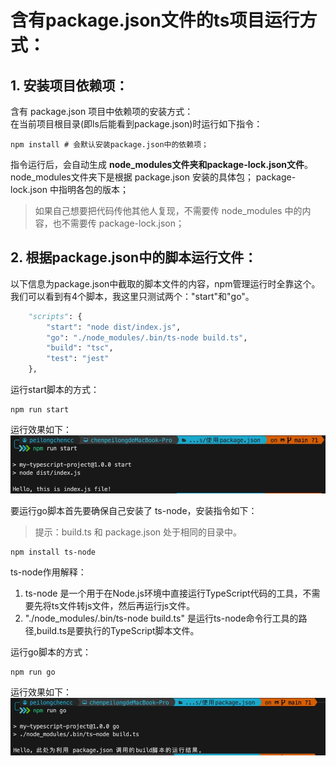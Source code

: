 # 含有package.json文件的ts项目运行方式：
## 1. 安装项目依赖项：  
含有 package.json 项目中依赖项的安装方式：  
在当前项目根目录(即ls后能看到package.json)时运行如下指令：  
```shell
npm install # 会默认安装package.json中的依赖项；
```
指令运行后，会自动生成 **node_modules文件夹和package-lock.json文件**。  
node_modules文件夹下是根据 package.json 安装的具体包；
package-lock.json 中指明各包的版本；  
> 如果自己想要把代码传他其他人复现，不需要传 node_modules 中的内容，也不需要传 package-lock.json；  

## 2. 根据package.json中的脚本运行文件：
以下信息为package.json中截取的脚本文件的内容，npm管理运行时全靠这个。  
我们可以看到有4个脚本，我这里只测试两个："start"和"go"。
```python
    "scripts": {
        "start": "node dist/index.js",
        "go": "./node_modules/.bin/ts-node build.ts",
        "build": "tsc",
        "test": "jest"
    },
```
运行start脚本的方式：
```shell
npm run start
```
运行效果如下：  
![index](https://github.com/peilongchencc/typescript/blob/main/related_pictures/jsfile.jpg)

要运行go脚本首先要确保自己安装了 ts-node，安装指令如下：
> 提示：build.ts 和 package.json 处于相同的目录中。
```shell
npm install ts-node
```
ts-node作用解释：  
1. ts-node 是一个用于在Node.js环境中直接运行TypeScript代码的工具，不需要先将ts文件转js文件，然后再运行js文件。  
2. "./node_modules/.bin/ts-node build.ts" 是运行ts-node命令行工具的路径,build.ts是要执行的TypeScript脚本文件。  

运行go脚本的方式：
```shell
npm run go
```
运行效果如下：  
![ts-node](https://github.com/peilongchencc/typescript/blob/main/related_pictures/build%E8%84%9A%E6%9C%AC%E6%89%A7%E8%A1%8C%E7%BB%93%E6%9E%9C.jpg)
